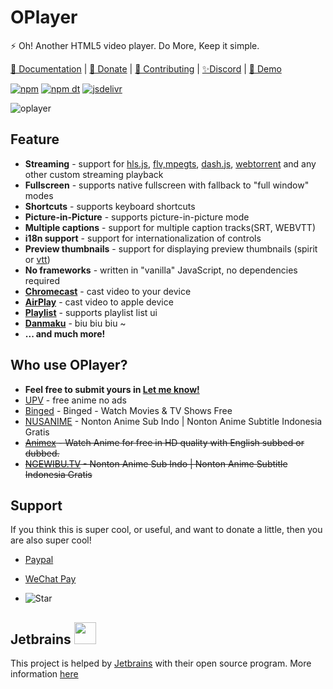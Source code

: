 # OPlayer

⚡ Oh! Another HTML5 video player. Do More, Keep it simple.

[📕 Documentation](https://oplayer.vercel.app) | [🧡 Donate](#support) | [💜 Contributing](./CONTRIBUTING.md) | [✨Discord](https://discord.gg/hzjxYyPbKh) | [🎈 Demo](https://oplayer.vercel.app/oplayer.html?playlist=%5B%7B%22title%22%3A%22Disney's%20Oceans%20-%20MP4%22%2C%22src%22%3A%22https%3A%2F%2Fvjs.zencdn.net%2Fv%2Foceans.mp4%22%2C%22poster%22%3A%22https%3A%2F%2Fvjs.zencdn.net%2Fv%2Foceans.png%22%2C%22duration%22%3A%2200%3A46%22%7D%2C%7B%22title%22%3A%22Big%20Buck%20Bunny%20-%20HLS%22%2C%22src%22%3A%22https%3A%2F%2Ftest-streams.mux.dev%2Fx36xhzz%2Fx36xhzz.m3u8%22%2C%22poster%22%3A%22https%3A%2F%2Fd2zihajmogu5jn.cloudfront.net%2Fbig-buck-bunny%2Fbbb.png%22%2C%22duration%22%3A%2210%3A34%22%7D%2C%7B%22title%22%3A%22Big%20Buck%20Bunny%20-%20DASH%22%2C%22src%22%3A%22https%3A%2F%2Fdash.akamaized.net%2Fakamai%2Fbbb_30fps%2Fbbb_30fps.mpd%22%2C%22poster%22%3A%22https%3A%2F%2Fd2zihajmogu5jn.cloudfront.net%2Fbig-buck-bunny%2Fbbb.png%22%2C%22duration%22%3A%2210%3A34%22%7D%2C%7B%22title%22%3A%22Torrent%22%2C%22src%22%3A%22https%3A%2F%2Fwebtorrent.io%2Ftorrents%2Fsintel.torrent%22%2C%22poster%22%3A%22%22%2C%22duration%22%3A%2214%3A48%22%7D%5D&p=1)

[![npm](https://img.shields.io/npm/v/@oplayer/core?style=flat-square)](https://www.npmjs.com/package/@oplayer/core)
[![npm dt](https://img.shields.io/npm/dm/@oplayer/core?style=flat-square)](https://www.npmjs.com/package/@oplayer/core)
[![jsdelivr](https://data.jsdelivr.com/v1/package/npm/@oplayer/core/badge)](https://www.jsdelivr.com/package/npm/@oplayer/core)

![oplayer](https://cdn.jsdelivr.net/gh/shiyiya/QI-ABSL@master/o/oplayer.png)

## Feature

- **Streaming** - support for [hls.js](https://oplayer.vercel.app/hls), [flv,mpegts](https://oplayer.vercel.app/mpegts), [dash.js](https://oplayer.vercel.app/dash), [webtorrent](https://oplayer.vercel.app/torrent) and any other custom streaming playback
- **Fullscreen** - supports native fullscreen with fallback to "full window" modes
- **Shortcuts** - supports keyboard shortcuts
- **Picture-in-Picture** - supports picture-in-picture mode
- **Multiple captions** - support for multiple caption tracks(SRT, WEBVTT)
- **i18n support** - support for internationalization of controls
- **Preview thumbnails** - support for displaying preview thumbnails (spirit or [vtt](https://oplayer.vercel.app/plugins/vtt-thumbnails))
- **No frameworks** - written in "vanilla" JavaScript, no dependencies required
- **[Chromecast](https://oplayer.vercel.app/plugins/chromecast)** - cast video to your device
- **[AirPlay](https://oplayer.vercel.app/plugins/airplay)** - cast video to apple device
- **[Playlist](https://oplayer.vercel.app/plugins/playlist)** - supports playlist list ui
- **[Danmaku](https://oplayer.vercel.app/danmaku)** - biu biu biu ~
- **... and much more!**

## Who use OPlayer?

- **Feel free to submit yours in [Let me know!](https://github.com/shiyiya/oplayer/discussions/116)**
- [UPV](https://onime.netlify.app) - free anime no ads
- [Binged](https://binge.lol) - Binged - Watch Movies & TV Shows Free
- [NUSANIME](https://play.google.com/store/apps/details?id=com.nusanime.app) - Nonton Anime Sub Indo | Nonton Anime Subtitle Indonesia Gratis
- ~~[Animex](https://www.animex.live/) - Watch Anime for free in HD quality with English subbed or dubbed.~~
- ~~[NGEWIBU.TV](https://ngewibu.tv/) - Nonton Anime Sub Indo | Nonton Anime Subtitle Indonesia Gratis~~

## Support

If you think this is super cool, or useful, and want to donate a little, then you are also super cool!

- [Paypal](https://www.paypal.com/paypalme/ShiYiYa)
- [WeChat Pay](https://www.oaii.me/wechat_donate.png)

- ![Star](https://img.shields.io/github/stars/shiyiya/oplayer?style=social)

## Jetbrains <img src="https://resources.jetbrains.com/storage/products/company/brand/logos/jb_beam.png" width="35" height="35">

This project is helped by [Jetbrains](https://www.jetbrains.com/) with their open source program.
More information [here](https://jb.gg/OpenSourceSupport)
